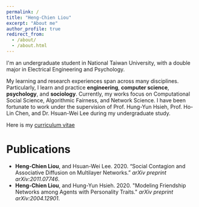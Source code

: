 ```yaml
---
permalink: /
title: "Heng-Chien Liou"
excerpt: "About me"
author_profile: true
redirect_from: 
  - /about/
  - /about.html
---
```

I'm an undergraduate student in National Taiwan University, with a double major in Electrical Engineering and Psychology. 

My learning and research experiences span across many disciplines. Particularly, I learn and practice **engineering**, **computer science**, **psychology**, and **sociology**. Currently, my works focus on Computational Social Science, Algorithmic Fairness, and Network Science. I have been fortunate to work under the supervision of Prof. Hung-Yun Hsieh, Prof. Ho-Lin Chen, and Dr. Hsuan-Wei Lee during my undergraduate study.  

Here is my [curriculum vitae](https://leohcliou.github.io/files/CV20200511.pdf)

# Publications 
* **Heng-Chien Liou**, and Hsuan-Wei Lee. 2020. “Social Contagion and Associative Diffusion on Multilayer Networks.” *arXiv preprint arXiv:2011.07746*.
* **Heng-Chien Liou**, and Hung-Yun Hsieh. 2020. "Modeling Friendship Networks among Agents with Personality Traits." *arXiv preprint arXiv:2004.12901*.


